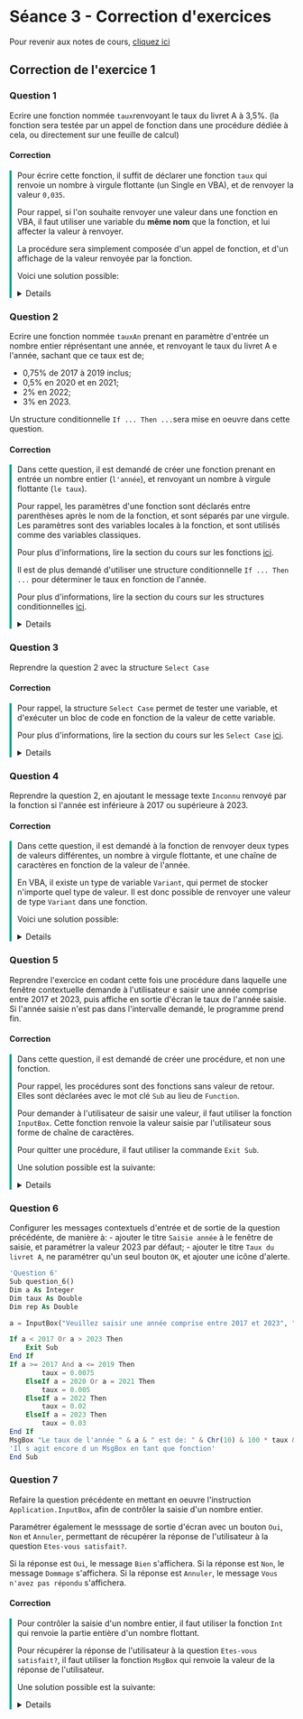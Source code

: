 # Séance 3 - Correction d'exercices

Pour revenir aux notes de cours, [cliquez ici](README.md)

## Correction de l'exercice 1

### Question 1

Ecrire une fonction nommée `taux`renvoyant le taux du livret A à 3,5%.
(la fonction sera testée par un appel de fonction dans une procédure dédiée à cela, ou directement sur une feuille de calcul)

#### Correction

<div style="border-left:solid #17a589 4px;padding-left:10px; ">

Pour écrire cette fonction, il suffit de déclarer une fonction `taux` qui renvoie un
nombre à virgule flottante (un Single en VBA), et de renvoyer la valeur `0,035`.

Pour rappel, si l'on souhaite renvoyer une valeur dans une fonction en VBA, il faut
utiliser une variable du **même nom** que la fonction, et lui affecter la valeur à renvoyer.

La procédure sera simplement composée d'un appel de fonction, et d'un affichage de la
valeur renvoyée par la fonction.

Voici une solution possible:


<details>

```php
'Question 1'
Function taux() As Single
    taux = 0.035
End Function

Sub appel_taux()
    MsgBox ("le taux est de " & taux())
End Sub
```

</details>
</div>

### Question 2

Ecrire une fonction nommée `tauxAn` prenant en paramètre d'entrée un nombre entier réprésentant une année, et renvoyant le taux du livret A e l'année, sachant que ce taux est de;

- 0,75% de 2017 à 2019 inclus;
- 0,5% en 2020 et en 2021;
- 2% en 2022;
- 3% en 2023.

Un structure conditionnelle `If ... Then ...`sera mise en oeuvre dans cette question.

#### Correction

<div style="border-left:solid #17a589 4px;padding-left:10px; ">

Dans cette question, il est demandé de créer une fonction prenant en entrée un nombre entier (`l'année`), et renvoyant un nombre à virgule flottante (`le taux`).

Pour rappel, les paramètres d'une fonction sont déclarés entre parenthèses après le nom de la fonction, et sont séparés par une virgule. Les paramètres sont des variables locales à la fonction, et sont utilisés comme des variables classiques.

Pour plus d'informations, lire la section du cours sur les fonctions [ici](README.md#-les-fonctions).

Il est de plus demandé d'utiliser une structure conditionnelle `If ... Then ...` pour déterminer le taux en fonction de l'année.

Pour plus d'informations, lire la section du cours sur les structures conditionnelles [ici](README.md#-les-conditions).


<details>

```php
'Question 2'
Function tauxAn(a As Integer) As Single
    If a >= 2017 And a <= 2019 Then
        tauxAn = 0.0075
    ElseIf a >= 2020 And a <= 2021 Then
        tauxAn = 0.005
    ElseIf a = 2022 Then
        tauxAn = 0.02
    ElseIf a = 2023 Then
        tauxAn = 0.03
    End If
    
End Function

Sub appel_tauxAn()    'Procédure d appel de la fonction'
    MsgBox ("La remise finale est égale à " & tauxAn(2022))
End Sub
```

</details>

</div>

### Question 3

Reprendre la question 2 avec la structure `Select Case`

#### Correction

<div style="border-left:solid #17a589 4px;padding-left:10px; ">

Pour rappel, la structure `Select Case` permet de tester une variable, et d'exécuter un bloc de code en fonction de la valeur de cette variable.

Pour plus d'informations, lire la section du cours sur les `Select Case` [ici](README.md#-les-conditions).

<details>

```php
'Question 3'
Function tauxAnSelect(a As Integer) As Single
    Select Case a
        Case 2017 To 2019
            tauxAnSelect = 0.0075
        Case 2020, 2021
            tauxAnSelect = 0.005
        Case 2022
            tauxAnSelect = 0.02
        Case 2023
            tauxAnSelect = 0.03
    End Select
End Function

Sub appel_tauxAnSelect()    'Procédure d appel de la fonction'
    MsgBox ("La remise finale est égale à " & tauxAnSelect(2022))
End Sub
```

</details>

</div>

### Question 4

Reprendre la question 2, en ajoutant le message texte `Inconnu` renvoyé par la fonction si l'année est inférieure à 2017 ou supérieure à 2023.

#### Correction

<div style="border-left:solid #17a589 4px;padding-left:10px; ">

Dans cette question, il est demandé  à la fonction de renvoyer deux types de valeurs différentes, un nombre à virgule flottante, et une chaîne de caractères en fonction de la valeur de l'année.

En VBA, il existe un type de variable `Variant`, qui permet de stocker n'importe quel type de valeur. Il est donc possible de renvoyer une valeur de type `Variant` dans une fonction.

Voici une solution possible:

<details>

```php
'Question 4'

Function tauxAnInconnu(a As Integer) As Variant
    If a >= 2017 And a <= 2019 Then
        tauxAnInconnu = 0.0075
    ElseIf a >= 2020 And a <= 2021 Then
        tauxAnInconnu = 0.005
    ElseIf a = 2022 Then
        tauxAnInconnu = 0.02
    ElseIf a = 2023 Then
        tauxAnInconnu = 0.03
    Else
        tauxAnInconnu = "Inconnu"
    End If
    
End Function

Sub appel_tauxAnInconnu()    'Procédure d appel de la fonction'
    MsgBox ("La remise finale est égale à " & tauxAnInconnu(2022))
End Sub
```

</details>

</div>

### Question 5

Reprendre l'exercice en codant cette fois une procédure dans laquelle une fenêtre contextuelle demande à l'utilisateur e saisir une année comprise entre 2017 et 2023, puis affiche en sortie d'écran le taux de l'année saisie. Si l'année saisie n'est pas dans l'intervalle demandé, le programme prend fin.

#### Correction

<div style="border-left:solid #17a589 4px;padding-left:10px; ">

Dans cette question, il est demandé de créer une procédure, et non une fonction.

Pour rappel, les procédures sont des fonctions sans valeur de retour. Elles sont déclarées avec le mot clé `Sub` au lieu de `Function`.

Pour demander à l'utilisateur de saisir une valeur, il faut utiliser la fonction `InputBox`. Cette fonction renvoie la valeur saisie par l'utilisateur sous forme de chaîne de caractères.

Pour quitter une procédure, il faut utiliser la commande `Exit Sub`.

Une solution possible est la suivante:

<details>

```php
'Question 5'
Sub question_5()
    Dim a As Integer
    Dim taux As Double
    a = InputBox("Veuillez saisir une année comprise entre 2017 et 2023")
    If a < 2017 Or a > 2023 Then
        Exit Sub
    End If
    If a >= 2017 And a <= 2019 Then
        taux = 0.0075
    ElseIf a = 2020 Or a = 2021 Then
        taux = 0.005
    ElseIf a = 2022 Then
        taux = 0.02
    ElseIf a = 2023 Then
        taux = 0.03
    End If
    MsgBox "Le taux de l'année " & a & " est de: " & taux  'Il s agit ici de la Fonction  MsgBox (pas de parenthèses nécessaires)'
End Sub
```

</details>

</div>

### Question 6

Configurer les messages contextuels d'entrée et de sortie de la question précédénte, de manière à:
    - ajouter le titre `Saisie année` à le fenêtre de saisie, et paramétrer la valeur 2023 par défaut;
    - ajouter le titre `Taux du livret A`, ne paramétrer qu'un seul bouton `OK`, et ajouter une icône d'alerte.

```php
'Question 6'
Sub question_6()
Dim a As Integer
Dim taux As Double
Dim rep As Double

a = InputBox("Veuillez saisir une année comprise entre 2017 et 2023", "Saisie année", 2023)

If a < 2017 Or a > 2023 Then
    Exit Sub
End If
If a >= 2017 And a <= 2019 Then
        taux = 0.0075
    ElseIf a = 2020 Or a = 2021 Then
        taux = 0.005
    ElseIf a = 2022 Then
        taux = 0.02
    ElseIf a = 2023 Then
        taux = 0.03
End If
MsgBox "Le taux de l'année " & a & " est de: " & Chr(10) & 100 * taux & " %", vbOKOnly + vbExclamation + vbDefaultButton2, "Taux du livert A"
'Il s agit encore d un MsgBox en tant que fonction'
End Sub
```

### Question 7

Refaire la question précédente en mettant en oeuvre l'instruction `Application.InputBox`, afin de contrôler la saisie d'un nombre entier.

Paramétrer également le messsage de sortie d'écran avec un bouton `Oui`, `Non` et `Annuler`, permettant de récupérer la réponse de l'utilisateur à la question `Etes-vous satisfait?`.

Si la réponse est `Oui`, le message `Bien` s'affichera. Si la réponse est `Non`, le message `Dommage` s'affichera. Si la réponse est `Annuler`, le message `Vous n'avez pas répondu` s'affichera.

#### Correction

<div style="border-left:solid #17a589 4px;padding-left:10px; ">

Pour contrôler la saisie d'un nombre entier, il faut utiliser la fonction `Int` qui renvoie la partie entière d'un nombre flottant.

Pour récupérer la réponse de l'utilisateur à la question `Etes-vous satisfait?`, il faut utiliser la fonction `MsgBox` qui renvoie la valeur de la réponse de l'utilisateur.

Une solution possible est la suivante:

<details>

```php
'Question 7'
Sub question_7()
Dim a As Integer
Dim taux As Double
Dim rep As Double
a = Application.InputBox("Veuillez saisir une année comprise entre 2017 et 2023", "Saisie année", 2023, Type:=1)
If a - Int(a) <> 0 Then  'Int() convertit un flottant en entier. On peut aussi utiliser Fix()'
  MsgBox "Vous n'avez pas saisi un nombre entier"
  Exit Sub
End If

If a >= 2017 And a <= 2019 Then
        taux = 0.0075
    ElseIf a = 2020 Or a = 2021 Then
        taux = 0.005
    ElseIf a = 2022 Then
        taux = 0.02
    ElseIf a = 2023 Then
        taux = 0.03
End If
rep = MsgBox("Le taux de l'année " & a & " est de: " & Chr(10) & 100 * taux & " %", vbYesNoCancel + vbExclamation + vbDefaultButton2, "Taux du livert A")
'Il s agit ici de la méthode MsgBox (procédure)= les parenthèses sont obligatoires, ainsi que son affectation à une variable'
If rep = vbYes Then
    MsgBox "Bien"
ElseIf rep = vbNo Then
    MsgBox "Dommage"
Else
    MsgBox "Vous n’avez pas répondu"
End If
End Sub
```

</details>